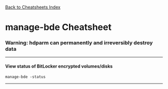 [Back to Cheatsheets Index](README.md)
# manage-bde Cheatsheet

### Warning: hdparm can permanently and irreversibly destroy data

---

#### View status of BitLocker encrypted volumes/disks

`manage-bde -status`

---
